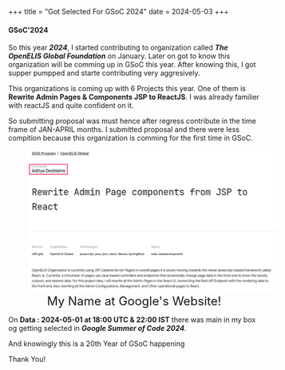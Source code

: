 +++
title = "Got Selected For GSoC 2024"
date = 2024-05-03
+++

#### GSoC'2024

So this year **_2024_**, I started contributing to organization called **_The OpenELIS Global Foundation_** on January. Later on got to know this organization will be comming up in GSoC this year. After knowing this, I got supper pumpped and starte contributing very aggresively.

This organizations is coming up with 6 Projects this year. One of them is **Rewrite Admin Pages & Components JSP to ReactJS**. I was already familier with reactJS and quite confident on it.

So submitting proposal was must hence after regress contribute in the time frame of JAN-APRIL months. I submitted proposal and there were less compition because this organization is comming for the first time in GSoC.

<figure style="text-align: center;">
    <img src="/gsoc.png" alt="gsoc-image" style="max-width:500px; max-height:500px;">
    <figcaption style="text-align: center; font-size:24px;"><a style="text-decoration: none;" href="https://summerofcode.withgoogle.com/programs/2024/projects/66IXZZXq">My Name at Google's Website!</a></figcaption>
</figure>

On **Data : 2024-05-01 at 18:00 UTC & 22:00 IST** there was main in my box og getting selected in **_Google Summer of Code 2024_**.

And knowingly this is a 20th Year of GSoC happening

Thank You!
